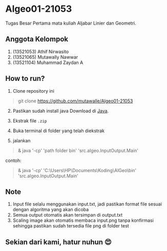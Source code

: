 # Algeo01-21053

Tugas Besar Pertama mata kuliah Aljabar Linier dan Geometri.

## Anggota Kelompok
1. (13521053) Athif Nirwasito
2. (13521065) Mutawally Nawwar
3. (13521104) Muhammad Zaydan A

## How to run?
1. Clone repository ini
 > git clone https://github.com/mutawalle/Algeo01-21053

2. Pastikan sudah install java
  Download di [Java](https://www.java.com/en/download/).
  
3. Ekstrak file `.zip`

4. Buka terminal di folder yang telah diekstrak
  
5. jalankan
  > & java '-cp' 'path folder bin' 'src.algeo.InputOutput.Main'
  
  contoh:
  
  > & java '-cp' 'C:\Users\HP\Documents\Koding\AlGeo\bin' 'src.algeo.InputOutput.Main'
  
## Note
1. Input file selalu menggunakan input.txt, jadi pastikan format file sesuai dengan algoritma yang akan dicoba
2. Semua output otomatis akan tersimpan di output.txt
3. Scaling image akan otomatis membaca input.png tanpa konfirmasi sehingga pastikan sudah tersedia file png di folder test

## Sekian dari kami, hatur nuhun :heart_eyes:
